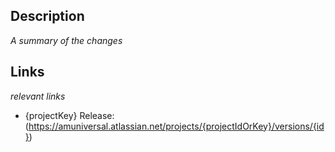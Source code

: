 ## Description

_A summary of the changes_

## Links

_relevant links_

- {projectKey} Release: (https://amuniversal.atlassian.net/projects/{projectIdOrKey}/versions/{id})
